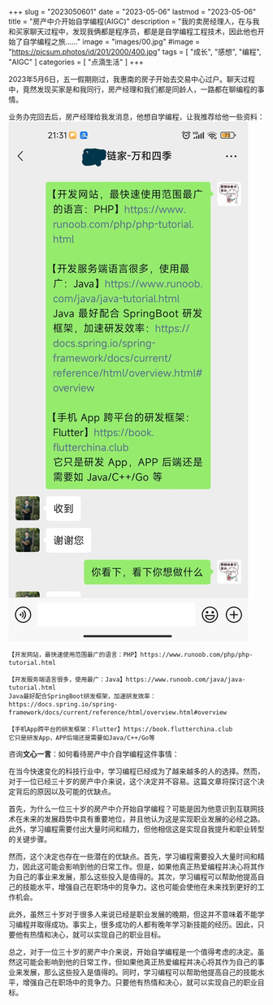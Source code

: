 +++
slug = "2023050601"
date = "2023-05-06"
lastmod = "2023-05-06"
title = "房产中介开始自学编程(AIGC)"
description = "我的卖房经理人，在与我和买家聊天过程中，发现我俩都是程序员，都是是自学编程工程技术，因此他也开始了自学编程之旅......"
image = "images/00.jpg"
#image = "https://picsum.photos/id/201/2000/400.jpg"
tags = [ "成长", "感想", "编程", "AIGC" ]
categories = [ "点滴生活" ]
+++

2023年5月6日，五一假期刚过，我惠南的房子开始去交易中心过户。聊天过程中，竟然发现买家是和我同行，房产经理和我们都是同龄人，一路都在聊编程的事情。

业务办完回去后，房产经理给我发消息，他想自学编程，让我推荐给他一些资料：
![自学编程资料](images/01.jpg)
```
【开发网站，最快速使用范围最广的语言：PHP】https://www.runoob.com/php/php-tutorial.html

【开发服务端语言很多，使用最广：Java】https://www.runoob.com/java/java-tutorial.html
Java最好配合SpringBoot研发框架，加速研发效率：https://docs.spring.io/spring-framework/docs/current/reference/html/overview.html#overview

【手机App跨平台的研发框架：Flutter】https://book.flutterchina.club
它只是研发App，APP后端还是需要如Java/C++/Go等
```

咨询**文心一言**：如何看待房产中介自学编程这件事情：

在当今快速变化的科技行业中，学习编程已经成为了越来越多的人的选择。然而，对于一位已经三十岁的房产中介来说，这个决定并不容易。这篇文章将探讨这个决定背后的原因以及可能的优缺点。

首先，为什么一位三十岁的房产中介开始自学编程？可能是因为他意识到互联网技术在未来的发展趋势中具有重要地位，并且他认为这是实现职业发展的必经之路。此外，学习编程需要付出大量时间和精力，但他相信这是实现自我提升和职业转型的关键步骤。

然而，这个决定也存在一些潜在的优缺点。首先，学习编程需要投入大量时间和精力，因此这可能会影响到他的日常工作。但是，如果他真正热爱编程并决心将其作为自己的事业来发展，那么这些投入是值得的。其次，学习编程可以帮助他提高自己的技能水平，增强自己在职场中的竞争力。这也可能会使他在未来找到更好的工作机会。

此外，虽然三十岁对于很多人来说已经是职业发展的晚期，但这并不意味着不能学习编程并取得成功。事实上，很多成功的人都有晚年学习新技能的经历。因此，只要他有热情和决心，就可以实现自己的职业目标。

总之，对于一位三十岁的房产中介来说，开始自学编程是一个值得考虑的决定。虽然这可能会影响到他的日常工作，但如果他真正热爱编程并决心将其作为自己的事业来发展，那么这些投入是值得的。同时，学习编程可以帮助他提高自己的技能水平，增强自己在职场中的竞争力。只要他有热情和决心，就可以实现自己的职业目标。
